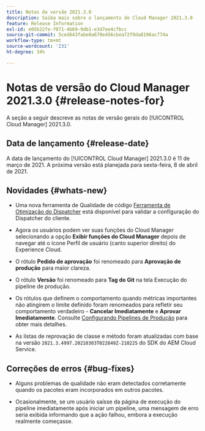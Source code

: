 ```yaml
---
title: Notas da versão 2021.3.0
description: Saiba mais sobre o lançamento do Cloud Manager 2021.3.0
feature: Release Information
exl-id: e05b22fe-f071-4b69-9db1-e3d7ee4cfbcc
source-git-commit: 5ced643fabe0a670e456cbea72f9da8196ac774a
workflow-type: tm+mt
source-wordcount: '231'
ht-degree: 34%

---
```


# Notas de versão do Cloud Manager 2021.3.0 {#release-notes-for}

A seção a seguir descreve as notas de versão gerais do [!UICONTROL Cloud Manager] 2021.3.0.

## Data de lançamento {#release-date}

A data de lançamento do [!UICONTROL Cloud Manager] 2021.3.0 é 11 de março de 2021.
A próxima versão está planejada para sexta-feira, 8 de abril de 2021.

## Novidades {#whats-new}

* Uma nova ferramenta de Qualidade de código [Ferramenta de Otimização do Dispatcher](https://experienceleague.adobe.com/pt-br/docs/experience-manager-cloud-manager/content/using/custom-code-quality-rules#dispatcher-optimization-tool-rules) está disponível para validar a configuração do Dispatcher do cliente.

* Agora os usuários podem ver suas funções do Cloud Manager selecionando a opção **Exibir funções do Cloud Manager** depois de navegar até o ícone Perfil de usuário (canto superior direito) do Experience Cloud.

* O rótulo **Pedido de aprovação** foi renomeado para **Aprovação de produção** para maior clareza.

* O rótulo **Versão** foi renomeado para **Tag do Git** na tela Execução do pipeline de produção.

* Os rótulos que definem o comportamento quando métricas importantes não atingirem o limite definido foram renomeados para refletir seu comportamento verdadeiro - **Cancelar Imediatamente** e **Aprovar Imediatamente**. Consulte [Configurando Pipelines de Produção](/help/using/production-pipelines.md) para obter mais detalhes.

* As listas de reprovação de classe e método foram atualizadas com base na versão `2021.3.4997.20210303T022849Z-210225` do SDK do AEM Cloud Service.

## Correções de erros {#bug-fixes}

* Alguns problemas de qualidade não eram detectados corretamente quando os pacotes eram incorporados em outros pacotes.

* Ocasionalmente, se um usuário saísse da página de execução do pipeline imediatamente após iniciar um pipeline, uma mensagem de erro seria exibida informando que a ação falhou, embora a execução realmente começasse.
